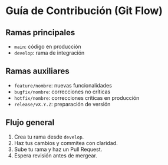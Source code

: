# Guía de Contribución (Git Flow)

## Ramas principales
- `main`: código en producción
- `develop`: rama de integración

## Ramas auxiliares
- `feature/nombre`: nuevas funcionalidades
- `bugfix/nombre`: correcciones no críticas
- `hotfix/nombre`: correcciones críticas en producción
- `release/vX.Y.Z`: preparación de versión

## Flujo general
1. Crea tu rama desde `develop`.
2. Haz tus cambios y commitea con claridad.
3. Sube tu rama y haz un Pull Request.
4. Espera revisión antes de mergear.